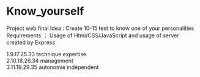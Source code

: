# Know_yourself
 Project web final
 Idea : Create 10-15 test to know one of your personalities
 Requirements ： Usage of Html/CSS/JavaScript and usage of server created by Express



1.9.17.25.33   technique expertise  
2.10.18.26.34 management  
3.11.19.29.35 autonomie indépendent  
